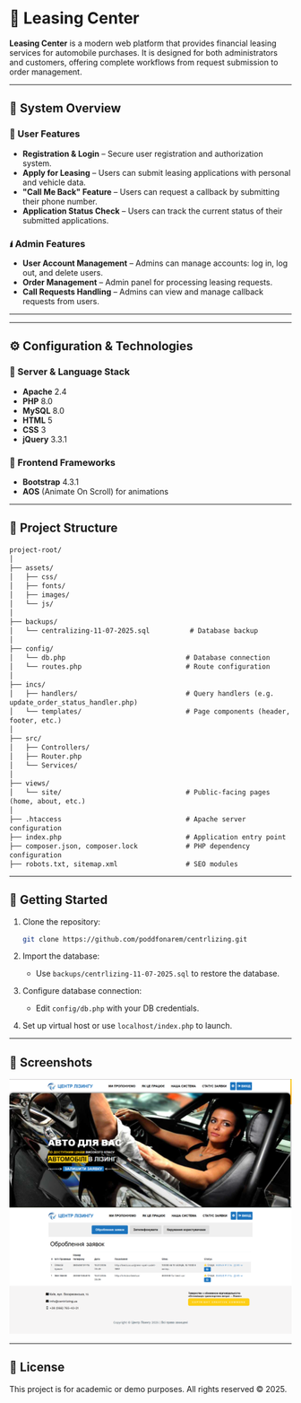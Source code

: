# 🚗 Leasing Center



**Leasing Center** is a modern web platform that provides financial leasing services for automobile purchases. It is designed for both administrators and customers, offering complete workflows from request submission to order management.

---

## 🔐 System Overview

### 👤 User Features

- **Registration & Login** – Secure user registration and authorization system.
- **Apply for Leasing** – Users can submit leasing applications with personal and vehicle data.
- **"Call Me Back" Feature** – Users can request a callback by submitting their phone number.
- **Application Status Check** – Users can track the current status of their submitted applications.

### 🖠️ Admin Features

- **User Account Management** – Admins can manage accounts: log in, log out, and delete users.
- **Order Management** – Admin panel for processing leasing requests.
- **Call Requests Handling** – Admins can view and manage callback requests from users.

---



---

## ⚙️ Configuration & Technologies

### 🔧 Server & Language Stack

- **Apache** 2.4
- **PHP** 8.0
- **MySQL** 8.0
- **HTML** 5
- **CSS** 3
- **jQuery** 3.3.1

### 🎨 Frontend Frameworks

- **Bootstrap** 4.3.1
- **AOS** (Animate On Scroll) for animations

---

## 📁 Project Structure

```
project-root/
│
├── assets/
│   ├── css/
│   ├── fonts/
│   ├── images/
│   └── js/
│
├── backups/
│   └── centralizing-11-07-2025.sql          # Database backup
│
├── config/
│   └── db.php                              # Database connection
│   └── routes.php                          # Route configuration
│
├── incs/
│   ├── handlers/                           # Query handlers (e.g. update_order_status_handler.php)
│   └── templates/                          # Page components (header, footer, etc.)
│
├── src/
│   ├── Controllers/
│   ├── Router.php
│   └── Services/
│
├── views/
│   └── site/                               # Public-facing pages (home, about, etc.)
│
├── .htaccess                               # Apache server configuration
├── index.php                               # Application entry point
├── composer.json, composer.lock            # PHP dependency configuration
├── robots.txt, sitemap.xml                 # SEO modules
```

---

## 🚀 Getting Started

1. Clone the repository:

   ```bash
   git clone https://github.com/poddfonarem/centrlizing.git
   ```

2. Import the database:

   - Use `backups/centrlizing-11-07-2025.sql` to restore the database.

3. Configure database connection:

   - Edit `config/db.php` with your DB credentials.

4. Set up virtual host or use `localhost/index.php` to launch.

---

## 📸 Screenshots

![Main Banner](assets/images/preview/main-banner.png)
![Secondary Illustration](assets/images/preview/admin-panel.png)

---

## 📜 License

This project is for academic or demo purposes. All rights reserved © 2025.

